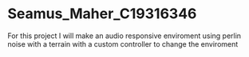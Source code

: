 # Seamus_Maher_C19316346
For this project I will make an audio responsive enviroment using perlin noise with a terrain with a custom controller to change the enviroment
